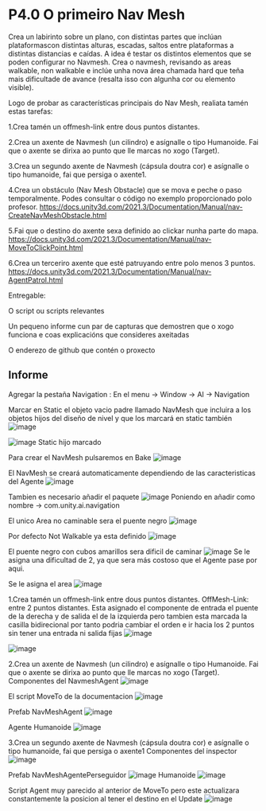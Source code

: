 # P4.0 O primeiro Nav Mesh
Crea un labirinto sobre un plano, con distintas partes que inclúan plataformascon distintas alturas, escadas, saltos entre plataformas a distintas distancias e caídas. A idea é testar os distintos elementos que se poden configurar no Navmesh. Crea o navmesh, revisando as areas walkable, non walkable e inclúe unha nova área chamada hard que teña mais dificultade de avance (resalta isso con algunha cor ou elemento visible). 

Logo de probar as características principais do Nav Mesh, realiata tamén estas tarefas:

1.Crea tamén un offmesh-link entre dous puntos distantes.

2.Crea un axente de Navmesh (un cilindro) e asígnalle o tipo Humanoide. Fai que o axente se dirixa ao punto que lle marcas no xogo (Target).

3.Crea un segundo axente de Navmesh (cápsula doutra cor) e asígnalle o tipo humanoide, fai que persiga o axente1. 

4.Crea un obstáculo (Nav Mesh Obstacle) que se mova e peche o paso temporalmente. Podes consultar o código no exemplo proporcionado polo profesor. https://docs.unity3d.com/2021.3/Documentation/Manual/nav-CreateNavMeshObstacle.html

5.Fai que o destino do axente sexa definido ao clickar nunha parte do mapa. https://docs.unity3d.com/2021.3/Documentation/Manual/nav-MoveToClickPoint.html

6.Crea un terceriro axente que esté patruyando entre polo menos 3 puntos.  https://docs.unity3d.com/2021.3/Documentation/Manual/nav-AgentPatrol.html

Entregable:

O script ou scripts relevantes

Un pequeno informe cun par de capturas que demostren que o xogo funciona e coas explicacións que consideres axeitadas

O enderezo de github que contén o proxecto

## Informe

Agregar la pestaña Navigation : En el menu -> Window -> AI -> Navigation

Marcar en Static el objeto vacio padre llamado NavMesh que incluira a los objetos hijos del diseño de nivel y que los marcará en static también ![image](https://github.com/9RACHA/P4.0-O-primeiro-Nav-Mesh/assets/66274956/203c6c23-0f6c-43f3-8432-c68fe7349fcb)

![image](https://github.com/9RACHA/P4.0-O-primeiro-Nav-Mesh/assets/66274956/4254def8-2881-44af-95ef-07337f1af436) Static hijo marcado

Para crear el NavMesh pulsaremos en Bake
![image](https://github.com/9RACHA/P4.0-O-primeiro-Nav-Mesh/assets/66274956/96dc6c45-3136-408a-959d-f7cb6147aa6e)

El NavMesh se creará automaticamente dependiendo de las caracteristicas del Agente
![image](https://github.com/9RACHA/P4.0-O-primeiro-Nav-Mesh/assets/66274956/8c777b5a-7e8d-4b22-9624-dfa505e5286a)

Tambien es necesario añadir el paquete ![image](https://github.com/9RACHA/P4.0-O-primeiro-Nav-Mesh/assets/66274956/9d68df19-ea59-44e0-bf2d-241627fca040)
Poniendo en añadir como nombre -> com.unity.ai.navigation

El unico Area no caminable sera el puente negro ![image](https://github.com/9RACHA/P4.0-O-primeiro-Nav-Mesh/assets/66274956/e5851f54-93c6-4780-9df3-5a5b3cf8a26b)

Por defecto Not Walkable ya esta definido ![image](https://github.com/9RACHA/P4.0-O-primeiro-Nav-Mesh/assets/66274956/05745a37-4240-46d8-be55-b3f370288089)

El puente negro con cubos amarillos sera dificil de caminar ![image](https://github.com/9RACHA/P4.0-O-primeiro-Nav-Mesh/assets/66274956/c79372d0-b479-4ca2-a9c0-ebe8c8058b24)
Se le asigna una dificultad de 2, ya que sera más costoso que el Agente pase por aqui.

Se le asigna el area ![image](https://github.com/9RACHA/P4.0-O-primeiro-Nav-Mesh/assets/66274956/9e432921-2557-4fb0-a186-f0b35f76f932)

1.Crea tamén un offmesh-link entre dous puntos distantes.
OffMesh-Link: entre 2 puntos distantes. Esta asignado el componente de entrada el puente de la derecha y de salida el de la izquierda pero tambien esta marcada la casilla bidirecional por tanto podria cambiar el orden e ir hacia los 2 puntos sin tener una entrada ni salida fijas
![image](https://github.com/9RACHA/P4.0-O-primeiro-Nav-Mesh/assets/66274956/1a0d07c1-d838-4ba3-8701-7fd098621942)

![image](https://github.com/9RACHA/P4.0-O-primeiro-Nav-Mesh/assets/66274956/42c2fda8-6d35-430c-879c-e67e024f02fc)

2.Crea un axente de Navmesh (un cilindro) e asígnalle o tipo Humanoide. Fai que o axente se dirixa ao punto que lle marcas no xogo (Target).
Componentes del NavmeshAgent
![image](https://github.com/9RACHA/P4.0-O-primeiro-Nav-Mesh/assets/66274956/63c75e87-bbcf-4eab-9d39-1e0254eb54dc)

El script MoveTo de la documentacion
![image](https://github.com/9RACHA/P4.0-O-primeiro-Nav-Mesh/assets/66274956/3f285455-7600-4d5c-a1a1-11b013be4623)

Prefab NavMeshAgent
![image](https://github.com/9RACHA/P4.0-O-primeiro-Nav-Mesh/assets/66274956/7dc00c12-125f-4d9c-9e94-9d083fc078bb)

Agente Humanoide
![image](https://github.com/9RACHA/P4.0-O-primeiro-Nav-Mesh/assets/66274956/1d0f4c10-750b-4165-8753-57c97ad1e51d)

3.Crea un segundo axente de Navmesh (cápsula doutra cor) e asígnalle o tipo humanoide, fai que persiga o axente1
Componentes del inspector
![image](https://github.com/9RACHA/P4.0-O-primeiro-Nav-Mesh/assets/66274956/e3c89102-618f-49dc-97a6-945b14dc276e)

Prefab NavMeshAgentePerseguidor
![image](https://github.com/9RACHA/P4.0-O-primeiro-Nav-Mesh/assets/66274956/c78a8594-4bba-4963-96c9-43c824424ea4)
Humanoide
![image](https://github.com/9RACHA/P4.0-O-primeiro-Nav-Mesh/assets/66274956/d5aeb1d2-9011-4699-a426-f32699313218)

Script Agent muy parecido al anterior de MoveTo pero este actualizara constantemente la posicion al tener el destino en el Update
![image](https://github.com/9RACHA/P4.0-O-primeiro-Nav-Mesh/assets/66274956/dd85785c-bcc8-4057-835a-48ef07b2e86d)













